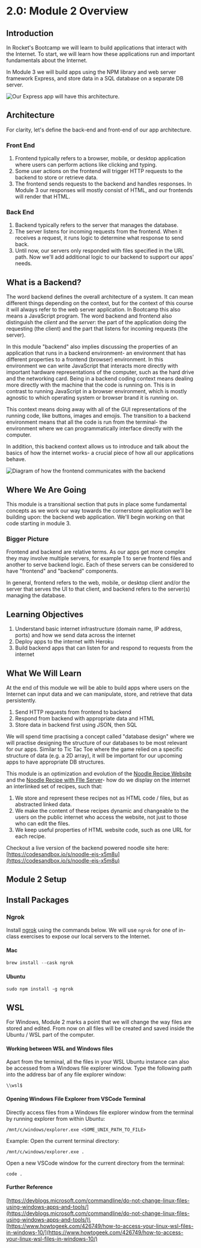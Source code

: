 # 2.0: Module 2 Overview

## Introduction

In Rocket's Bootcamp we will learn to build applications that interact with the Internet. To start, we will learn how these applications run and important fundamentals about the Internet.

In Module 3 we will build apps using the NPM library and web server framework Express, and store data in a SQL database on a separate DB server.

![Our Express app will have this architecture.](../.gitbook/assets/express-4.jpg)

## Architecture

For clarity, let's define the back-end and front-end of our app architecture.

### Front End

1. Frontend typically refers to a browser, mobile, or desktop application where users can perform actions like clicking and typing.
2. Some user actions on the frontend will trigger HTTP requests to the backend to store or retrieve data.
3. The frontend sends requests to the backend and handles responses. In Module 3 our responses will mostly consist of HTML, and our frontends will render that HTML.

### Back End

1. Backend typically refers to the server that manages the database.
2. The server listens for incoming requests from the frontend. When it receives a request, it runs logic to determine what response to send back.
3. Until now, our servers only responded with files specified in the URL path. Now we'll add additional logic to our backend to support our apps' needs.

## What is a Backend?

The word backend defines the overall architecture of a system. It can mean different things depending on the context, but for the context of this course it will always refer to the web server application. In Bootcamp this also means a JavaScript program. The word backend and frontend also distinguish the _client_ and the _server_: the part of the application doing the requesting (the client) and the part that listens for incoming requests (the server).

In this module "backend" also implies discussing the properties of an application that runs in a backend environment- an environment that has different properties to a frontend (browser) environment. In this environment we can write JavaScript that interacts more directly with important hardware representations of the computer, such as the hard drive and the networking card. Being in a backend coding context means dealing more directly with the machine that the code is running on. This is in contrast to running JavaScript in a browser environment, which is mostly agnostic to which operating system or browser brand it is running on.

This context means doing away with all of the GUI representations of the running code, like buttons, images and emojis. The transition to a backend environment means that all the code is run from the terminal- the environment where we can programmatically interface directly with the computer.

In addition, this backend context allows us to introduce and talk about the basics of how the internet works- a crucial piece of how all our applications behave.

![Diagram of how the frontend communicates with the backend](../.gitbook/assets/server.drawio.svg)

## Where We Are Going

This module is a transitional section that puts in place some fundamental concepts as we work our way towards the cornerstone application we'll be building upon: the backend web application. We'll begin working on that code starting in module 3.

### Bigger Picture

Frontend and backend are relative terms. As our apps get more complex they may involve multiple servers, for example 1 to serve frontend files and another to serve backend logic. Each of these servers can be considered to have "frontend" and "backend" components.

In general, frontend refers to the web, mobile, or desktop client and/or the server that serves the UI to that client, and backend refers to the server(s) managing the database.

## Learning Objectives

1. Understand basic internet infrastructure (domain name, IP address, ports) and how we send data across the internet
2. Deploy apps to the internet with Heroku
3. Build backend apps that can listen for and respond to requests from the internet

## What We Will Learn

At the end of this module we will be able to build apps where users on the Internet can input data and we can manipulate, store, and retrieve that data persistently.

1. Send HTTP requests from frontend to backend
2. Respond from backend with appropriate data and HTML
3. Store data in backend first using JSON, then SQL

We will spend time practising a concept called "database design" where we will practise designing the structure of our databases to be most relevant for our apps. Similar to Tic Tac Toe where the game relied on a specific structure of data (e.g. a 2D array), it will be important for our upcoming apps to have appropriate DB structures.

This module is an optimization and evolution of the [Noodle Recipe Website](../1-frontend-basics/1.poce-post-class-exercises/1.poce.1-noodles.md) and the [Noodle Recipe with FIle Server](../2-backend-basics/2.poce-post-class-exercises/2.poce.5-responsive-noodle-site.md#deploy-to-ec2)- how do we display on the internet an interlinked set of recipes, such that:

1. We store and represent these recipes not as HTML code / files, but as abstracted linked data.
2. We make the content of these recipes dynamic and changeable to the users on the public internet who access the website, not just to those who can edit the files.
3. We keep useful properties of HTML website code, such as one URL for each recipe.

Checkout a live version of the backend powered noodle site here: [https://codesandbox.io/s/noodle-ejs-x5m8u](https://codesandbox.io/s/noodle-ejs-x5m8u)

## Module 2 Setup

## Install Packages

### Ngrok

Install [ngrok](https://ngrok.com) using the commands below. We will use `ngrok` for one of in-class exercises to expose our local servers to the Internet.

#### Mac

```javascript
brew install --cask ngrok
```

#### Ubuntu

```
sudo npm install -g ngrok
```

## WSL

For Windows, Module 2 marks a point that we will change the way files are stored and edited. From now on all files will be created and saved inside the Ubuntu / WSL part of the computer.

#### Working between WSL and Windows files

Apart from the terminal, all the files in your WSL Ubuntu instance can also be accessed from a Windows file explorer window. Type the following path into the address bar of any file explorer window:

```
\\wsl$
```

#### Opening Windows File Explorer from VSCode Terminal

Directly access files from a Windows file explorer window from the terminal by running explorer from within Ubuntu:

```
/mnt/c/windows/explorer.exe <SOME_UNIX_PATH_TO_FILE>
```

Example: Open the current terminal directory:

```
/mnt/c/windows/explorer.exe .
```

Open a new VSCode window for the current directory from the terminal:

```
code .
```

#### Further Reference

[https://devblogs.microsoft.com/commandline/do-not-change-linux-files-using-windows-apps-and-tools/](https://devblogs.microsoft.com/commandline/do-not-change-linux-files-using-windows-apps-and-tools/)\
\
[https://www.howtogeek.com/426749/how-to-access-your-linux-wsl-files-in-windows-10/](https://www.howtogeek.com/426749/how-to-access-your-linux-wsl-files-in-windows-10/)
